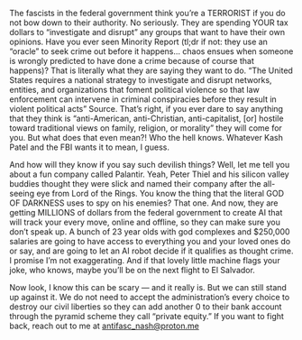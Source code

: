 The fascists in the federal government think you’re a TERRORIST if you do not bow down to their authority.
No seriously. They are spending YOUR tax dollars to “investigate and disrupt” any groups that want to have their own opinions. Have you ever seen Minority Report (tl;dr if not: they use an “oracle” to seek crime out before it happens… chaos ensues when someone is wrongly predicted to have done a crime because of course that happens)? That is literally what they are saying they want to do. “The United States requires a national strategy to investigate and disrupt networks, entities, and organizations that foment political violence so that law enforcement can intervene in criminal conspiracies before they result in violent political acts” Source. That’s right, if you ever dare to say anything that they think is “anti-American, anti-Christian, anti-capitalist, [or] hostile toward traditional views on family, religion, or morality” they will come for you. But what does that even mean?! Who the hell knows. Whatever Kash Patel and the FBI wants it to mean, I guess.

And how will they know if you say such devilish things? Well, let me tell you about a fun company called Palantir. Yeah, Peter Thiel and his silicon valley buddies thought they were slick and named their company after the all-seeing eye from Lord of the Rings. You know the thing that the literal GOD OF DARKNESS uses to spy on his enemies? That one. And now, they are getting MILLIONS of dollars from the federal government to create AI that will track your every move, online and offline, so they can make sure you don’t speak up. A bunch of 23 year olds with god complexes and $250,000 salaries are going to have access to everything you and your loved ones do or say, and are going to let an AI robot decide if it qualifies as thought crime. I promise I’m not exaggerating. And if that lovely little machine flags your joke, who knows, maybe you’ll be on the next flight to El Salvador.

Now look, I know this can be scary — and it really is. But we can still stand up against it. We do not need to accept the administration’s every choice to destroy our civil liberties so they can add another 0 to their bank account through the pyramid scheme they call “private equity.” If you want to fight back, reach out to me at antifasc_nash@proton.me
